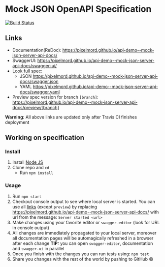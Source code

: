 # Mock JSON OpenAPI Specification

[![Build Status](https://travis-ci.org/pixelmord/api-demo--mock-json-server-api-docs.svg?branch=master)](https://travis-ci.org/pixelmord/api-demo--mock-json-server-api-docs)

## Links

* Documentation(ReDoc): https://pixelmord.github.io/api-demo--mock-json-server-api-docs/
* SwaggerUI: https://pixelmord.github.io/api-demo--mock-json-server-api-docs/swagger-ui/
* Look full spec:
  * JSON https://pixelmord.github.io/api-demo--mock-json-server-api-docs/swagger.json
  * YAML https://pixelmord.github.io/api-demo--mock-json-server-api-docs/swagger.yaml
* Preview spec version for branch `[branch]`: https://pixelmord.github.io/api-demo--mock-json-server-api-docs/preview/[branch]

**Warning:** All above links are updated only after Travis CI finishes deployment

## Working on specification

### Install

1. Install [Node JS](https://nodejs.org/)
2. Clone repo and `cd`
   * Run `npm install`

### Usage

1. Run `npm start`
2. Checkout console output to see where local server is started. You can use all [links](#links) (except `preview`) by replacing https://pixelmord.github.io/api-demo--mock-json-server-api-docs/ with url from the message: `Server started <url>`
3. Make changes using your favorite editor or `swagger-editor` (look for URL in console output)
4. All changes are immediately propagated to your local server, moreover all documentation pages will be automagically refreshed in a browser after each change
   **TIP:** you can open `swagger-editor`, documentation and `swagger-ui` in parallel
5. Once you finish with the changes you can run tests using: `npm test`
6. Share you changes with the rest of the world by pushing to GitHub :smile:
